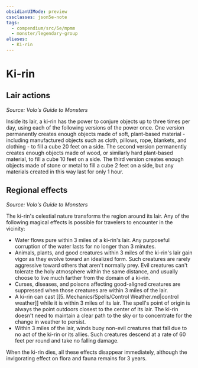 ```yaml
---
obsidianUIMode: preview
cssclasses: json5e-note
tags:
  - compendium/src/5e/mpmm
  - monster/legendary-group
aliases:
  - Ki-rin
---
```

# Ki-rin

## Lair actions
_Source: Volo's Guide to Monsters_

Inside its lair, a ki-rin has the power to conjure objects up to three times per day, using each of the following versions of the power once. One version permanently creates enough objects made of soft, plant-based material - including manufactured objects such as cloth, pillows, rope, blankets, and clothing - to fill a cube 20 feet on a side. The second version permanently creates enough objects made of wood, or similarly hard plant-based material, to fill a cube 10 feet on a side. The third version creates enough objects made of stone or metal to fill a cube 2 feet on a side, but any materials created in this way last for only 1 hour.

## Regional effects
_Source: Volo's Guide to Monsters_

The ki-rin's celestial nature transforms the region around its lair. Any of the following magical effects is possible for travelers to encounter in the vicinity:

- Water flows pure within 3 miles of a ki-rin's lair. Any purposeful corruption of the water lasts for no longer than 3 minutes.  
- Animals, plants, and good creatures within 3 miles of the ki-rin's lair gain vigor as they evolve toward an idealized form. Such creatures are rarely aggressive toward others that aren't normally prey. Evil creatures can't tolerate the holy atmosphere within the same distance, and usually choose to live much farther from the domain of a ki-rin.  
- Curses, diseases, and poisons affecting good-aligned creatures are suppressed when those creatures are within 3 miles of the lair.  
- A ki-rin can cast [[5. Mechanics/Spells/Control Weather.md|control weather]] while it is within 3 miles of its lair. The spell's point of origin is always the point outdoors closest to the center of its lair. The ki-rin doesn't need to maintain a clear path to the sky or to concentrate for the change in weather to persist.  
- Within 3 miles of the lair, winds buoy non-evil creatures that fall due to no act of the ki-rin or its allies. Such creatures descend at a rate of 60 feet per round and take no falling damage.  

When the ki-rin dies, all these effects disappear immediately, although the invigorating effect on flora and fauna remains for 3 years.
